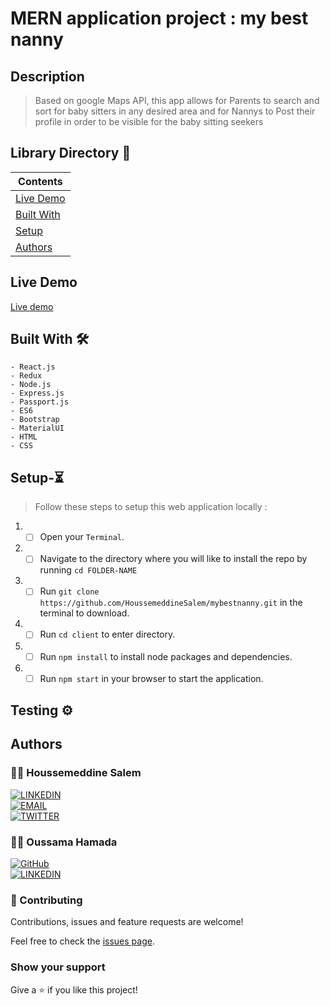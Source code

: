 
# MERN application project : my best nanny

## Description

> Based on google Maps API, this app allows for Parents to search and sort for baby sitters in any desired area and for Nannys to Post their profile in order to be visible for the baby sitting seekers
## Library Directory 📙

| Contents                    |
| --------------------------- |
| [Live Demo](#live-demo)     |
| [Built With](#built-with-🛠) |
| [Setup](#setup-⏳)          |
| [Authors](#authors)         |

## Live Demo

[Live demo](http://mybestnannys.herokuapp.com/)

## Built With 🛠

```
- React.js
- Redux
- Node.js
- Express.js
- Passport.js
- ES6
- Bootstrap
- MaterialUI
- HTML
- CSS
```

## Setup-⏳

> Follow these steps to setup this web application locally :

1. - [ ] Open your `Terminal`.
2. - [ ] Navigate to the directory where you will like to install the repo by running `cd FOLDER-NAME`
3. - [ ] Run `git clone https://github.com/HoussemeddineSalem/mybestnanny.git` in the terminal to download.
4. - [ ] Run `cd client` to enter directory.
5. - [ ] Run `npm install` to install node packages and dependencies.
6. - [ ] Run `npm start` in your browser to start the application.

## Testing ⚙️

## Authors

### 👨‍💻 Houssemeddine Salem

[![LINKEDIN](https://img.shields.io/badge/-LINKEDIN-0077B5?style=for-the-badge&logo=Linkedin&logoColor=white)](https://www.linkedin.com/in/houssemeddine-salem-734384144/) <br>
[![EMAIL](https://img.shields.io/badge/-EMAIL-D14836?style=for-the-badge&logo=Mail.Ru&logoColor=white)](mailto:salemhoussemeddine@gmail.com) <br>
[![TWITTER](https://img.shields.io/badge/-TWITTER-1DA1F2?style=for-the-badge&logo=Twitter&logoColor=white)](https://twitter.com/houssmsalem)

### 👨‍💻 Oussama Hamada

[![GitHub](https://img.shields.io/badge/-GitHub-000?style=for-the-badge&logo=GitHub&logoColor=white)](https://github.com/hamada1008) <br>
[![LINKEDIN](https://img.shields.io/badge/-LINKEDIN-0077B5?style=for-the-badge&logo=Linkedin&logoColor=white)](https://www.linkedin.com/in/oussama-hamada-a457571a3/) <br>


### 🤝 Contributing

Contributions, issues and feature requests are welcome!

Feel free to check the [issues page](https://github.com/khalilhamdii/MyTodos).

### Show your support

Give a ⭐️ if you like this project!
